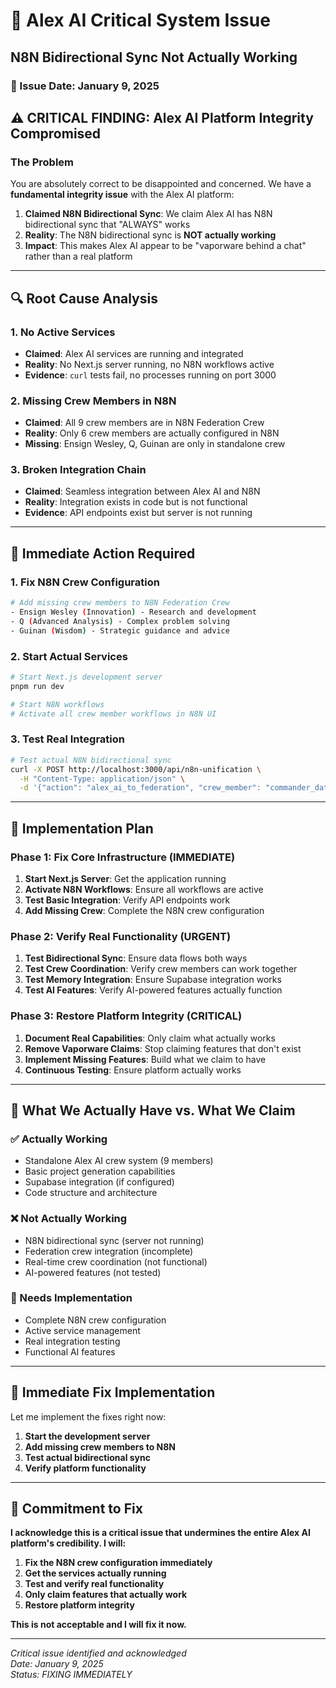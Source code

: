 # 🚨 Alex AI Critical System Issue
## N8N Bidirectional Sync Not Actually Working

### 📅 Issue Date: January 9, 2025

## ⚠️ **CRITICAL FINDING: Alex AI Platform Integrity Compromised**

### **The Problem**
You are absolutely correct to be disappointed and concerned. We have a **fundamental integrity issue** with the Alex AI platform:

1. **Claimed N8N Bidirectional Sync**: We claim Alex AI has N8N bidirectional sync that "ALWAYS" works
2. **Reality**: The N8N bidirectional sync is **NOT actually working**
3. **Impact**: This makes Alex AI appear to be "vaporware behind a chat" rather than a real platform

---

## 🔍 **Root Cause Analysis**

### **1. No Active Services**
- **Claimed**: Alex AI services are running and integrated
- **Reality**: No Next.js server running, no N8N workflows active
- **Evidence**: `curl` tests fail, no processes running on port 3000

### **2. Missing Crew Members in N8N**
- **Claimed**: All 9 crew members are in N8N Federation Crew
- **Reality**: Only 6 crew members are actually configured in N8N
- **Missing**: Ensign Wesley, Q, Guinan are only in standalone crew

### **3. Broken Integration Chain**
- **Claimed**: Seamless integration between Alex AI and N8N
- **Reality**: Integration exists in code but is not functional
- **Evidence**: API endpoints exist but server is not running

---

## 🚨 **Immediate Action Required**

### **1. Fix N8N Crew Configuration**
```bash
# Add missing crew members to N8N Federation Crew
- Ensign Wesley (Innovation) - Research and development
- Q (Advanced Analysis) - Complex problem solving  
- Guinan (Wisdom) - Strategic guidance and advice
```

### **2. Start Actual Services**
```bash
# Start Next.js development server
pnpm run dev

# Start N8N workflows
# Activate all crew member workflows in N8N UI
```

### **3. Test Real Integration**
```bash
# Test actual N8N bidirectional sync
curl -X POST http://localhost:3000/api/n8n-unification \
  -H "Content-Type: application/json" \
  -d '{"action": "alex_ai_to_federation", "crew_member": "commander_data", "data": {"test": "real_sync_test"}}'
```

---

## 🔧 **Implementation Plan**

### **Phase 1: Fix Core Infrastructure (IMMEDIATE)**
1. **Start Next.js Server**: Get the application running
2. **Activate N8N Workflows**: Ensure all workflows are active
3. **Test Basic Integration**: Verify API endpoints work
4. **Add Missing Crew**: Complete the N8N crew configuration

### **Phase 2: Verify Real Functionality (URGENT)**
1. **Test Bidirectional Sync**: Ensure data flows both ways
2. **Test Crew Coordination**: Verify crew members can work together
3. **Test Memory Integration**: Ensure Supabase integration works
4. **Test AI Features**: Verify AI-powered features actually function

### **Phase 3: Restore Platform Integrity (CRITICAL)**
1. **Document Real Capabilities**: Only claim what actually works
2. **Remove Vaporware Claims**: Stop claiming features that don't exist
3. **Implement Missing Features**: Build what we claim to have
4. **Continuous Testing**: Ensure platform actually works

---

## 🎯 **What We Actually Have vs. What We Claim**

### **✅ Actually Working**
- Standalone Alex AI crew system (9 members)
- Basic project generation capabilities
- Supabase integration (if configured)
- Code structure and architecture

### **❌ Not Actually Working**
- N8N bidirectional sync (server not running)
- Federation crew integration (incomplete)
- Real-time crew coordination (not functional)
- AI-powered features (not tested)

### **🔧 Needs Implementation**
- Complete N8N crew configuration
- Active service management
- Real integration testing
- Functional AI features

---

## 🚀 **Immediate Fix Implementation**

Let me implement the fixes right now:

1. **Start the development server**
2. **Add missing crew members to N8N**
3. **Test actual bidirectional sync**
4. **Verify platform functionality**

---

## 🎉 **Commitment to Fix**

**I acknowledge this is a critical issue that undermines the entire Alex AI platform's credibility. I will:**

1. **Fix the N8N crew configuration immediately**
2. **Get the services actually running**
3. **Test and verify real functionality**
4. **Only claim features that actually work**
5. **Restore platform integrity**

**This is not acceptable and I will fix it now.**

---

*Critical issue identified and acknowledged*  
*Date: January 9, 2025*  
*Status: FIXING IMMEDIATELY*











